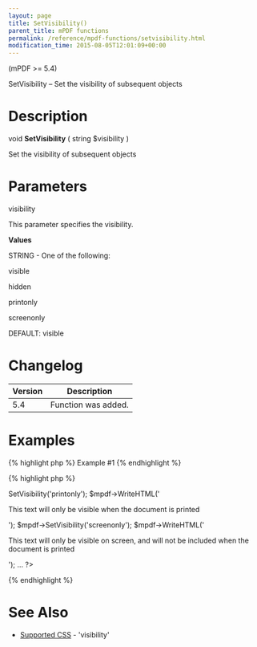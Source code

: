 ```yaml
---
layout: page
title: SetVisibility()
parent_title: mPDF functions
permalink: /reference/mpdf-functions/setvisibility.html
modification_time: 2015-08-05T12:01:09+00:00
---
```


<div>
<div>
<p>(mPDF &gt;= 5.4)</p>
<p>SetVisibility – Set the visibility of subsequent objects</p>

# Description

<p class="manual_block">void <b>SetVisibility</b> ( string <span class="parameter">$visibility</span> )</p>
<p>Set the visibility of subsequent objects</p>

# Parameters

<span class="parameter">visibility</span>
<p class="manual_param_dd">This parameter specifies the visibility.</p>
<p class="manual_param_dd"><b>Values</b>

<span class="smallblock">STRING</span> - One of the following:

visible

hidden

printonly

screenonly

<span class="smallblock">DEFAULT</span>: visible</p>

# Changelog

<table class="table"> <thead>
<tr> <th>Version</th><th>Description</th> </tr>
</thead> <tbody>
<tr>
<td>5.4</td>
<td>Function was added.</td>
</tr>
</tbody> </table>

# Examples

{% highlight php %}
Example #1
{% endhighlight %}

{% highlight php %}
<?php

...

$mpdf->SetVisibility('printonly'); 

$mpdf->WriteHTML('<p>This text will only be visible when the document is printed</p>');

$mpdf->SetVisibility('screenonly'); 

$mpdf->WriteHTML('<p>This text will only be visible on screen, and will not be included when the document is printed</p>');

...

?>
{% endhighlight %}

# See Also

<ul>
<li class="manual_boxlist"><a href="{{ "/css-stylesheets/supported-css.html" | prepend: site.baseurl }}">Supported CSS</a> - 'visibility'</li>
</ul>

</div>
</div>
